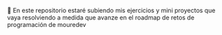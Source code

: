 📌 En este repositorio estaré subiendo mis ejercicios y mini proyectos que vaya resolviendo a medida que avanze en el roadmap de retos de programación de mouredev
